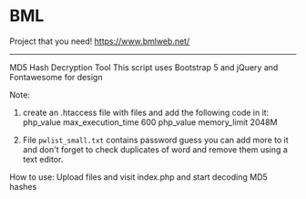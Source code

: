 # BML
Project that you need!
https://www.bmlweb.net/
****************************************
MD5 Hash Decryption Tool
This script uses Bootstrap 5 and jQuery and Fontawesome for design

Note: 

1. create an .htaccess file with files and add the following code in it:
php_value max_execution_time 600
php_value memory_limit 2048M

2. File `pwlist_small.txt` contains password guess you can add more to it and don't forget to check duplicates of word and remove them using a text editor.

How to use:
Upload files and visit index.php and start decoding MD5 hashes
